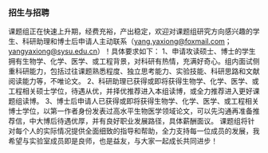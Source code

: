 ### **招生与招聘**  
课题组正在快速上升期，经费充裕，产出稳定，欢迎对课题组研究方向感兴趣的学生、科研助理和博士后申请人主动联系（yang.yaxiong@foxmail.com；yangyaxiong@sysu.edu.cn）！具体要求如下：
1、申请攻读硕士、博士的学生拥有生物学、化学、医学、或工程背景，对科研有热情，充满好奇心。组内面试侧重科研能力，包括过往课题熟悉程度、独立思考能力、实验技能、科研思路和文献阅读能力等，不唯论文。
2、科研助理已获得或即将获得生物学、化学、医学、或工程相关硕士学位，待遇从优，并择优推荐进入本组读博，或全力推荐进入更好课题组读博。
3、博士后申请人已获得或即将获得生物学、化学、医学、或工程相关博士学位，以第一作者身份发表过高水平生物医学领域论文，可以先沟通再准备推荐信，中大博后待遇优厚，并有良好职业发展路径，具体薪酬面议。
课题组将针对每个人的实际情况提供全面细致的指导和帮助，全力支持每一位成员的发展，我希望与实验室成员即是良师，也是益友，与大家一起成长共同进步！
